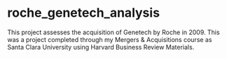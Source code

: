 # roche_genetech_analysis
This project assesses the acquisition of Genetech by Roche in 2009. This was a project completed through my Mergers &amp; Acquisitions course as Santa Clara University using Harvard Business Review Materials. 
